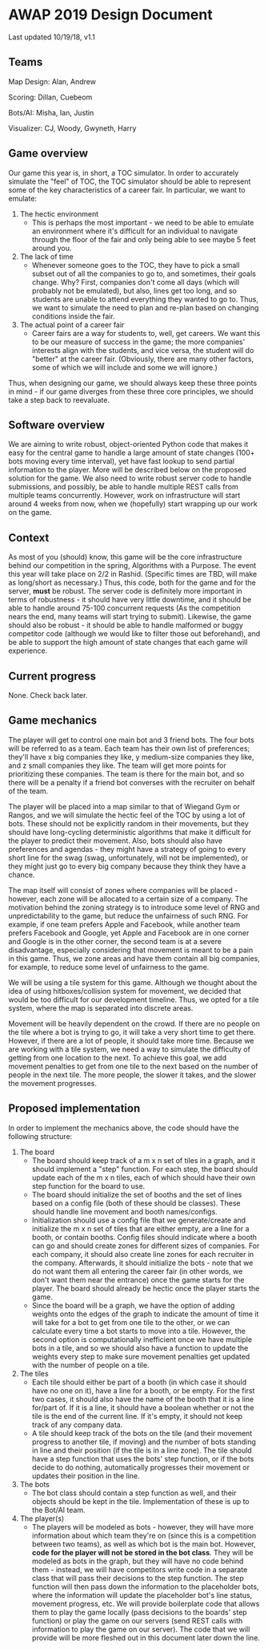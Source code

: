# AWAP 2019 Design Document
Last updated 10/19/18, v1.1

## Teams

Map Design: Alan, Andrew

Scoring: Dillan, Cuebeom

Bots/AI: Misha, Ian, Justin

Visualizer: CJ, Woody, Gwyneth, Harry

## Game overview

Our game this year is, in short, a TOC simulator. In order to accurately simulate the "feel" of TOC, the TOC simulator should be able to represent some of the key characteristics of a career fair. In particular, we want to emulate:
1. The hectic environment
    * This is perhaps the most important - we need to be able to emulate an environment where it's difficult for an individual to navigate through the floor of the fair and only being able to see maybe 5 feet around you.
2. The lack of time
    * Whenever someone goes to the TOC, they have to pick a small subset out of all the companies to go to, and sometimes, their goals change. Why? First, companies don't come all days (which will probably not be emulated), but also, lines get too long, and so students are unable to attend everything they wanted to go to. Thus, we want to simulate the need to plan and re-plan based on changing conditions inside the fair.
3. The actual point of a career fair
    * Career fairs are a way for students to, well, get careers. We want this to be our measure of success in the game; the more companies' interests align with the students, and vice versa, the student will do "better" at the career fair. (Obviously, there are many other factors, some of which we will include and some we will ignore.)

Thus, when designing our game, we should always keep these three points in mind - if our game diverges from these three core principles, we should take a step back to reevaluate.

## Software overview

We are aiming to write robust, object-oriented Python code that makes it easy for the central game to handle a large amount of state changes (100+ bots moving every time interval), yet have fast lookup to send partial information to the player. More will be described below on the proposed solution for the game. We also need to write robust server code to handle submissions, and possibly, be able to handle multiple REST calls from multiple teams concurrently. However, work on infrastructure will start around 4 weeks from now, when we (hopefully) start wrapping up our work on the game.

## Context

As most of you (should) know, this game will be the core infrastructure behind our competition in the spring, Algorithms with a Purpose. The event this year will take place on 2/2 in Rashid. (Specific times are TBD, will make as long/short as necessary.) Thus, this code, both for the game and for the server, **must** be robust. The server code is definitely more important in terms of robustness - it should have very little downtime, and it should be able to handle around 75-100 concurrent requests (As the competition nears the end, many teams will start trying to submit). Likewise, the game should also be robust - it should be able to handle malformed or buggy competitor code (although we would like to filter those out beforehand), and be able to support the high amount of state changes that each game will experience.

## Current progress

None. Check back later.

## Game mechanics

The player will get to control one main bot and 3 friend bots. The four bots will be referred to as a team. Each team has their own list of preferences; they'll have x big companies they like, y medium-size companies they like, and z small companies they like. The team will get more points for prioritizing these companies. The team is there for the main bot, and so there will be a penalty if a friend bot converses with the recruiter on behalf of the team.

The player will be placed into a map similar to that of Wiegand Gym or Rangos, and we will simulate the hectic feel of the TOC by using a lot of bots. These should not be explicitly random in their movements, but they should have long-cycling deterministic algorithms that make it difficult for the player to predict their movement. Also, bots should also have preferences and agendas - they might have a strategy of going to every short line for the swag (swag, unfortunately, will not be implemented), or they might just go to every big company because they think they have a chance.

The map itself will consist of zones where companies will be placed - however, each zone will be allocated to a certain size of a company. The motivation behind the zoning strategy is to introduce some level of RNG and unpredictability to the game, but reduce the unfairness of such RNG. For example, if one team prefers Apple and Facebook, while another team prefers Facebook and Google, yet Apple and Facebook are in one corner and Google is in the other corner, the second team is at a severe disadvantage, especially considering that movement is meant to be a pain in this game. Thus, we zone areas and have them contain all big companies, for example, to reduce some level of unfairness to the game.

We will be using a tile system for this game. Although we thought about the idea of using hitboxes/collision system for movement, we decided that would be too difficult for our development timeline. Thus, we opted for a tile system, where the map is separated into discrete areas.

Movement will be heavily dependent on the crowd. If there are no people on the tile where a bot is trying to go, it will take a very short time to get there. However, if there are a lot of people, it should take more time. Because we are working with a tile system, we need a way to simulate the difficulty of getting from one location to the next. To achieve this goal, we add movement penalties to get from one tile to the next based on the number of people in the next tile. The more people, the slower it takes, and the slower the movement progresses.

## Proposed implementation

In order to implement the mechanics above, the code should have the following structure:

1. The board
    * The board should keep track of a m x n set of tiles in a graph, and it should implement a "step" function. For each step, the board should update each of the m x n tiles, each of which should have their own step function for the board to use.
    * The board should initialize the set of booths and the set of lines based on a config file (both of these should be classes). These should handle line movement and booth names/configs.
    * Initialization should use a config file that we generate/create and initialize the m x n set of tiles that are either empty, are a line for a booth, or contain booths. Config files should indicate where a booth can go and should create zones for different sizes of companies. For each company, it should also create line zones for each recruiter in the company. Afterwards, it should initialize the bots - note that we do not want them all entering the career fair (in other words, we don't want them near the entrance) once the game starts for the player. The board should already be hectic once the player starts the game.
    * Since the board will be a graph, we have the option of adding weights onto the edges of the graph to indicate the amount of time it will take for a bot to get from one tile to the other, or we can calculate every time a bot starts to move into a tile. However, the second option is computationally inefficient once we have multiple bots in a tile, and so we should also have a function to update the weights every step to make sure movement penalties get updated with the number of people on a tile.
2. The tiles
    * Each tile should either be part of a booth (in which case it should have no one on it), have a line for a booth, or be empty. For the first two cases, it should also have the name of the booth that it is a line for/part of. If it is a line, it should have a boolean whether or not the tile is the end of the current line. If it's empty, it should not keep track of any company data.
    * A tile should keep track of the bots on the tile (and their movement progress to another tile, if moving) and the number of bots standing in line and their position (if the tile is in a line zone). The tile should have a step function that uses the bots' step function, or if the bots decide to do nothing, automatically progresses their movement or updates their position in the line.
3. The bots
    * The bot class should contain a step function as well, and their objects should be kept in the tile. Implementation of these is up to the Bot/AI team.
4. The player(s)
    * The players will be modeled as bots - however, they will have more information about which team they're on (since this is a competition between two teams), as well as which bot is the main bot. However, **code for the player will not be stored in the bot class**. They will be modeled as bots in the graph, but they will have no code behind them - instead, we will have competitors write code in a separate class that will pass their decisions to the step function. The step function will then pass down the information to the placeholder bots, where the information will update the placeholder bot's line status, movement progress, etc. We will provide boilerplate code that allows them to play the game locally (pass decisions to the boards' step function) or play the game on our servers (send REST calls with information to play the game on our server). The code that we will provide will be more fleshed out in this document later down the line.
